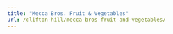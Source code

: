 ```yaml
---
title: "Mecca Bros. Fruit & Vegetables"
url: /clifton-hill/mecca-bros-fruit-and-vegetables/
---
```

